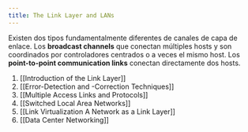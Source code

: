 ```yaml
---
title: The Link Layer and LANs
---
```


Existen dos tipos fundamentalmente diferentes de canales de capa de enlace. Los **broadcast channels** que conectan múltiples hosts y son coordinados por controladores centrados o a veces el mismo host. Los **point-to-point communication links** conectan directamente dos hosts.

1. [[Introduction of the Link Layer]]
2. [[Error-Detection and -Correction Techniques]]
3. [[Multiple Access Links and Protocols]]
4. [[Switched Local Area Networks]]
5. [[Link Virtualization A Network as a Link Layer]]
6. [[Data Center Networking]]
